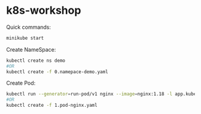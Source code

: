 # k8s-workshop
Quick commands:
```bash
minikube start
```
Create NameSpace:
```bash
kubectl create ns demo
#OR
kubectl create -f 0.namepace-demo.yaml
```
Create Pod:
```bash
kubectl run --generator=run-pod/v1 nginx --image=nginx:1.18 -l app.kubernetes.io/name=nginx --port=80 -n demo 
#OR
kubectl create -f 1.pod-nginx.yaml
```

